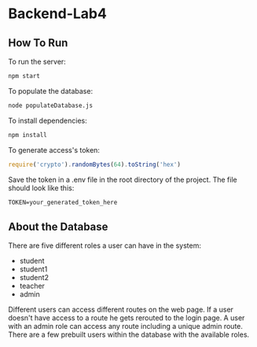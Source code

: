 # Backend-Lab4

## How To Run

To run the server:

```zsh
npm start
```

To populate the database:

```zsh
node populateDatabase.js
```

To install dependencies:

```zsh
npm install
```

To generate access's token:

```js
require('crypto').randomBytes(64).toString('hex')
```

Save the token in a .env file in the root directory of the project. The file should look like this:

```txt
TOKEN=your_generated_token_here
```

## About the Database

There are five different roles a user can have in the system:

- student
- student1
- student2
- teacher
- admin

Different users can access different routes on the web page. If a user doesn't have access to a route he gets rerouted to the login page.
A user with an admin role can access any route including a unique admin route.
There are a few prebuilt users within the database with the available roles.
